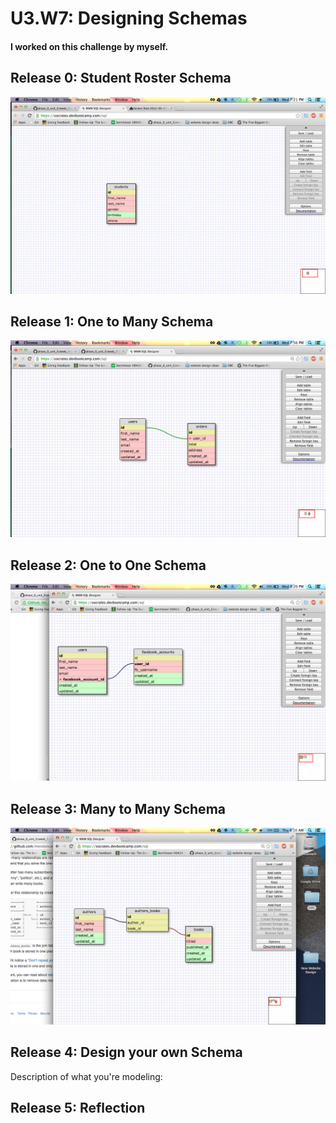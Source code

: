 # U3.W7: Designing Schemas


#### I worked on this challenge by myself.


## Release 0: Student Roster Schema
![Students Schema](https://raw.githubusercontent.com/mendoncakr/phase_0_unit_3/master/week_7/imgs/Students_Schema.png)


## Release 1: One to Many Schema
![One To Many](https://raw.githubusercontent.com/mendoncakr/phase_0_unit_3/master/week_7/imgs/OneToMany.png)


## Release 2: One to One Schema
![One To One](https://raw.githubusercontent.com/mendoncakr/phase_0_unit_3/master/week_7/imgs/OneToOne.png)

## Release 3: Many to Many Schema
![Many To Many](https://raw.githubusercontent.com/mendoncakr/phase_0_unit_3/master/week_7/imgs/ManyToMany.png) 


## Release 4: Design your own Schema
Description of what you're modeling: 

<!-- display your one-to-one image inline here -->
<!-- display your many-to-many image inline here -->

## Release 5: Reflection
